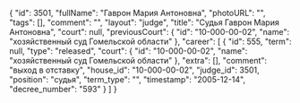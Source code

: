 {
    "id": 3501,
    "fullName": "Гаврон Мария Антоновна",
    "photoURL": "",
    "tags": [],
    "comment": "",
    "layout": "judge",
    "title": "Судья Гаврон Мария Антоновна",
    "court": null,
    "previousCourt": {
        "id": "10-000-00-02",
        "name": "хозяйственный суд Гомельской области"
    },
    "career": [
        {
            "id": 555,
            "term": null,
            "type": "released",
            "court": {
                "id": "10-000-00-02",
                "name": "хозяйственный суд Гомельской области"
            },
            "extra": [],
            "comment": "выход в отставку",
            "house_id": "10-000-00-02",
            "judge_id": 3501,
            "position": "судья",
            "term_type": "",
            "timestamp": "2005-12-14",
            "decree_number": "593"
        }
    ]
}